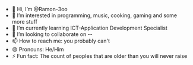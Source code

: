 - 👋 Hi, I’m @Ramon-3oo
- 👀 I’m interested in programming, music, cooking, gaming and some more stuff
- 🌱 I’m currently learning ICT-Application Development Specialist
- 💞️ I’m looking to collaborate on --
- 📫 How to reach me: you probably can't
- 😄 Pronouns: He/Him
- ⚡ Fun fact: The count of peoples that are older than you will never raise

<!---
Ramon-3oo/Ramon-3oo is a ✨ special ✨ repository because its `README.md` (this file) appears on your GitHub profile.
You can click the Preview link to take a look at your changes.
--->
